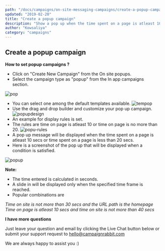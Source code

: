```yaml
---
path: "/docs/campaigns/on-site-messaging-campaigns/create-a-popup-campaign"
updated: "2019-02-20"
title: "Create a popup campaign"
description: "Show a pop up when the time spent on a page is atleast 10 secs"
author: "Kowsaliya"
category: "campaigns"
---
```

## Create a popup campaign
**How to set popup campaigns ?**
* Click on "Create New Campaign" from the On site popups.
* Select the campaign type as "popup" from the In app campaigns section.

![pop](https://raw.githubusercontent.com/shreegowtham27/site-1/dev_v2/src/images/docs/campaigns/onsite-messaging-campaigns/pop.png)

* You can select one among the default templates available.
![tempop](https://raw.githubusercontent.com/shreegowtham27/site-1/dev_v2/src/images/docs/campaigns/onsite-messaging-campaigns/tempop.png)
* Use the drag and drop builder and customize your pop up campaign.
![popupdesign](https://raw.githubusercontent.com/shreegowtham27/site-1/dev_v2/src/images/docs/campaigns/onsite-messaging-campaigns/popupdesign.png)
* An example for display rules is set.
* The rules are time on page is atleast 10 or time on page is no more than 20.
![popu-rules](https://raw.githubusercontent.com/shreegowtham27/site-1/dev_v2/src/images/docs/campaigns/onsite-messaging-campaigns/popuprules.png)
* A pop up message will be displayed when the time spent on a page is atleast 10 secs or time spent on a page is less than 20 secs.
* Here is a screenshot of the pop up that will be displayed when a condition is satisfied.

![popup](https://raw.githubusercontent.com/shreegowtham27/site-1/dev_v2/src/images/docs/campaigns/onsite-messaging-campaigns/popup.png)

**Note:**  
* The time entered is calculated in seconds.
* A slide in will be displayed only when the specified time frame is reached.
* Popular combinations are

*Time on site is not more than 30 secs and the URL path is the homepage
Time on page is atleast 10 secs and time on site is not more than 40 secs*  

**I have more questions**

Just leave your question and email by clicking the Live Chat button below or submit your support request to <hello@campaignrabbit.com>

We are always happy to assist you :)
